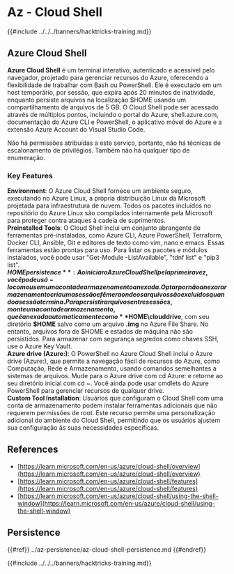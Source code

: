 # Az - Cloud Shell

{{#include ../../../banners/hacktricks-training.md}}

## Azure Cloud Shell

**Azure Cloud Shell** é um terminal interativo, autenticado e acessível pelo navegador, projetado para gerenciar recursos do Azure, oferecendo a flexibilidade de trabalhar com Bash ou PowerShell. Ele é executado em um host temporário, por sessão, que expira após 20 minutos de inatividade, enquanto persiste arquivos na localização $HOME usando um compartilhamento de arquivos de 5 GB. O Cloud Shell pode ser acessado através de múltiplos pontos, incluindo o portal do Azure, shell.azure.com, documentação do Azure CLI e PowerShell, o aplicativo móvel do Azure e a extensão Azure Account do Visual Studio Code.

Não há permissões atribuídas a este serviço, portanto, não há técnicas de escalonamento de privilégios. Também não há qualquer tipo de enumeração.

### Key Features

**Environment**: O Azure Cloud Shell fornece um ambiente seguro, executando no Azure Linux, a própria distribuição Linux da Microsoft projetada para infraestrutura de nuvem. Todos os pacotes incluídos no repositório do Azure Linux são compilados internamente pela Microsoft para proteger contra ataques à cadeia de suprimentos.  
**Preinstalled Tools**: O Cloud Shell inclui um conjunto abrangente de ferramentas pré-instaladas, como Azure CLI, Azure PowerShell, Terraform, Docker CLI, Ansible, Git e editores de texto como vim, nano e emacs. Essas ferramentas estão prontas para uso. Para listar os pacotes e módulos instalados, você pode usar "Get-Module -ListAvailable", "tdnf list" e "pip3 list".  
**$HOME persistence**: Ao iniciar o Azure Cloud Shell pela primeira vez, você pode usá-lo com ou sem uma conta de armazenamento anexada. Optar por não anexar armazenamento cria uma sessão efêmera onde os arquivos são excluídos quando a sessão termina. Para persistir arquivos entre sessões, monte uma conta de armazenamento, que é anexada automaticamente como **$HOME\clouddrive**, com seu diretório **$HOME** salvo como um arquivo **.img** no Azure File Share. No entanto, arquivos fora de $HOME e estados de máquina não são persistidos. Para armazenar com segurança segredos como chaves SSH, use o Azure Key Vault.  
**Azure drive (Azure:)**: O PowerShell no Azure Cloud Shell inclui o Azure drive (Azure:), que permite a navegação fácil de recursos do Azure, como Computação, Rede e Armazenamento, usando comandos semelhantes a sistemas de arquivos. Mude para o Azure drive com cd Azure: e retorne ao seu diretório inicial com cd ~. Você ainda pode usar cmdlets do Azure PowerShell para gerenciar recursos de qualquer drive.  
**Custom Tool Installation**: Usuários que configuram o Cloud Shell com uma conta de armazenamento podem instalar ferramentas adicionais que não requerem permissões de root. Este recurso permite uma personalização adicional do ambiente do Cloud Shell, permitindo que os usuários ajustem sua configuração às suas necessidades específicas.

## References

- [https://learn.microsoft.com/en-us/azure/cloud-shell/overview](https://learn.microsoft.com/en-us/azure/cloud-shell/overview)
- [https://learn.microsoft.com/en-us/azure/cloud-shell/features](https://learn.microsoft.com/en-us/azure/cloud-shell/features)
- [https://learn.microsoft.com/en-us/azure/cloud-shell/using-the-shell-window](https://learn.microsoft.com/en-us/azure/cloud-shell/using-the-shell-window)

## Persistence

{{#ref}}
../az-persistence/az-cloud-shell-persistence.md
{{#endref}}

{{#include ../../../banners/hacktricks-training.md}}
